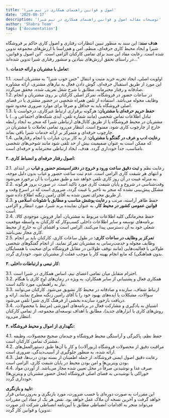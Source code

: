 ```yaml
---
title: 'اصول و قوانین راهنمای همکاری در تیم شبرا'
date: '2025-08-17'
description: 'توضیحات مقاله اصول و قوانین راهنمای همکاری در تیم شبرا'
author: 'Shabra Team'
tags: ['documentation']
---
```


**هدف سند:** این سند به منظور تبیین انتظارات رفتاری و اصول کاری حاکم بر فروشگاه شبرا و ایجاد محیط کاری حرفه‌ای، منظم، امن و هم‌راستا با ارزش‌های مجموعه تدوین شده است. رعایت مفاد این سند برای تمامی کارکنان الزامی است.
"این اصول و قوانین، در راستای تحقق ارزش‌های بنیادین و منشور رفتاری شبرا تدوین شده‌اند..."

**۱. تعامل با مشتریان و ارائه خدمات:**

1.1. اولویت اصلی، ایجاد تجربه خرید مثبت و انتقال "حس خوب شبرا" به مشتریان است. این مورد از طریق استقبال حرفه‌ای، گوش دادن فعال به نیازهای مشتری، ارائه مشاوره صادقانه و رفتار محترمانه، مطابق با شرح شغل تعریف شده، محقق می‌گردد.  
1.2. در ساعات حضور در فروشگاه، تمرکز اصلی کارکنان بر روی مشتریان و انجام وظایف محوله می‌باشد. استفاده از تلفن همراه شخصی در حضور مشتری یا در فضای اصلی فروشگاه باید به حداقل و صرفاً برای موارد ضروری محدود شود.  
1.3. **حفظ حریم حرفه‌ای با مشتریان:** هرگونه برقراری ارتباط غیرکاری، درخواست یا تبادل اطلاعات تماس شخصی (مانند شماره تلفن، آیدی شبکه‌های اجتماعی و...) با مشتریان در محیط فروشگاه یا از طریق کانال‌های ارتباطی شبرا که منجر به ایجاد رابطه خارج از چارچوب کاری شود، ممنوع است. انتظار می‌رود تمامی تعاملات با مشتریان در چارچوب حرفه‌ای و متمرکز بر ارائه خدمات شبرا باقی بماند.  
1.4. **رعایت ادب و عرف در گفتگو با مشتریان:** از به کار بردن عبارات یا انجام رفتارهایی که ممکن است به عنوان صمیمیت بیش از حد تلقی شود مانند شوخی‌های شخصی نامناسب، جداً خودداری گردد. هدف، ایجاد ارتباطی محترمانه و حرفه‌ای است.

**۲. اصول رفتار حرفه‌ای و انضباط کاری:**

2.1. رعایت نظم و **ثبت دقیق ساعت ورود و خروج در دفتر/سیستم حضور و غیاب** در ابتدای و انتهای هر شیفت کاری الزامی است. عدم ثبت ساعت حضور و غیاب بدون دلیل موجه، به منزله غیبت در آن روز کاری تلقی خواهد شد و طبق مقررات با آن برخورد می‌شود.  
2.2. وقت‌شناسی در شروع و پایان شیفت کاری مورد تاکید است. در صورت بروز هرگونه مشکل پیش‌بینی نشده که منجر به تاخیر یا غیبت گردد، ضروری است که در اسرع وقت و از طریق مجرای تعیین شده به آقای رامین زنگنه اطلاع داده شود.  
2.3. حفظ ظاهر آراسته، مرتب و **رعایت پوشش مناسب و مطابق با شئونات اسلامی و قوانین عمومی کشور در محیط کار**، به عنوان نماینده برند شبرا، مورد انتظار و الزامی است.  
2.4. حفظ محرمانگی کلیه اطلاعات مربوط به مشتریان، آمار فروش، موجودی کالا، برنامه‌های توسعه و سایر اطلاعات داخلی کسب‌وکار که کارکنان به واسطه موقعیت شغلی خود به آن دسترسی پیدا می‌کنند، الزامی است و افشای آن به خارج از محیط کاری مجاز نمی‌باشد.  
2.5. **تمرکز بر وظایف در ساعات کاری:** در طول ساعات کاری، کارکنان باید بر انجام وظایف محوله و خدمت‌رسانی به مشتریان تمرکز نمایند. از انجام گفتگوهای شخصی طولانی یا فعالیت‌هایی (مانند توقف طولانی در مقابل فروشگاه برای صحبت با همسایگان بدون هماهنگی) که مانع انجام بهینه کار یا موجب غفلت از مشتریان شود، خودداری گردد.

**۳. کار تیمی و ارتباطات داخلی:**

3.1. احترام متقابل میان تمامی اعضای تیم، اساس همکاری در شبرا است.  
3.2. همکاری فعال و پشتیبانی از سایر همکاران، به ویژه در زمان‌های اوج کاری یا هنگام نیاز به راهنمایی، مورد تاکید است.  
3.3. ارتباط شفاف، سازنده و صادقانه در محیط کار تشویق می‌شود. کارکنان می‌توانند سوالات، مشکلات یا ایده‌های بهبود خود را با آقای رامین زنگنه مطرح نمایند. ارائه و دریافت بازخورد سازنده بخشی از فرهنگ کاری شبرا تلقی می‌شود.  
3.4. اشتیاق به یادگیری و مشارکت فعال در برنامه‌های آموزشی (مرتبط با محصولات، روش‌های کاری یا ابزارهای جدید)، مطابق با اهداف توسعه‌ای مجموعه، از تمامی کارکنان انتظار می‌رود.

**۴. نگهداری از اموال و محیط فروشگاه:**

4.1. حفظ نظم، پاکیزگی و آراستگی محیط فروشگاه و چیدمان صحیح محصولات، وظیفه مشترک تمامی کارکنان است.  
4.2. مراقبت دقیق از محصولات فروشگاه (زیورآلات) و کار با آن‌ها طبق دستورالعمل‌های ارائه شده، به منظور جلوگیری از آسیب‌دیدگی، ضروری است.  
4.3. رعایت دقیق اصول ایمنی فروشگاه، از جمله اطمینان از بسته بودن درب‌ها، قفل بودن ویترین‌ها و امن بودن محیط در پایان شیفت کاری، الزامی است.  
4.4. صرف غذا و نوشیدنی صرفاً در محل تعیین شده مجاز می‌باشد. از آوردن مواد خوراکی یا نوشیدنی به فضای اصلی فروشگاه (محل حضور مشتریان و ویترین‌ها) خودداری گردد.

**تایید و بازنگری:**  
این مقررات به صورت دوره‌ای یا حسب ضرورت، مورد بازنگری و به‌روزرسانی قرار خواهد گرفت و آخرین نسخه آن ملاک عمل خواهد بود. نقض هر یک از مفاد این مقررات می‌تواند منجر به اقدامات انضباطی مطابق با آیین‌نامه انضباطی شرکت (در صورت تدوین) و قوانین کار گردد.
